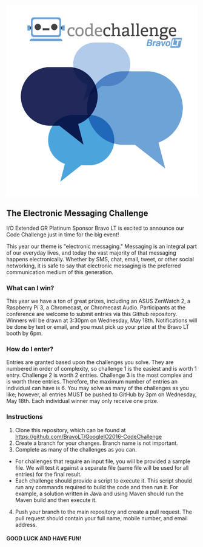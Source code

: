 ![2016 Bravo LT Code Challenge](images/Bravo-Code-Challenge_2016-IO_2-01.jpg)

## The Electronic Messaging Challenge
I/O Extended GR Platinum Sponsor Bravo LT is excited to announce our Code Challenge just in time for the big event!

This year our theme is "electronic messaging."  Messaging is an integral part of our everyday lives, and today the vast majority of that messaging happens electronically.  Whether by SMS, chat, email, tweet, or other social networking, it is safe to say that electronic messaging is the preferred communication medium of this generation.   

### What can I win?
This year we have a ton of great prizes, including an ASUS ZenWatch 2, a Raspberry Pi 3, a Chromecast, or Chromecast Audio. Participants at the conference are welcome to submit entries via this Github repository.  Winners will be drawn at 3:30pm on Wednesday, May 18th.  Notifications will be done by text or email, and you must pick up your prize at the Bravo LT booth by 6pm.

### How do I enter?
Entries are granted based upon the challenges you solve.  They are numbered in order of complexity, so challenge 1 is the easiest and is worth 1 entry.  Challenge 2 is worth 2 entries.  Challenge 3 is the most complex and is worth three entries.  Therefore, the maximum number of entries an individual can have is 6. You may solve as many of the challenges as you like; however, all entries MUST be pushed to GitHub by 3pm on Wednesday, May 18th. Each individual winner may only receive one prize.


### Instructions
1. Clone this repository, which can be found at https://github.com/BravoLT/GoogleIO2016-CodeChallenge
2. Create a branch for your changes. Branch name is not important.
3. Complete as many of the challenges as you can.  
  * For challenges that require an input file, you will be provided a sample file. We will test it against a separate file (same file will be used for all entries) for the final result.
  * Each challenge should provide a script to execute it.  This script should run any commands required to build the code and then run it.  For example, a solution written in Java and using Maven should run the Maven build and then execute it.
4. Push your branch to the main repository and create a pull request. The pull request should contain your full name, mobile number, and email address.



#### GOOD LUCK AND HAVE FUN!


